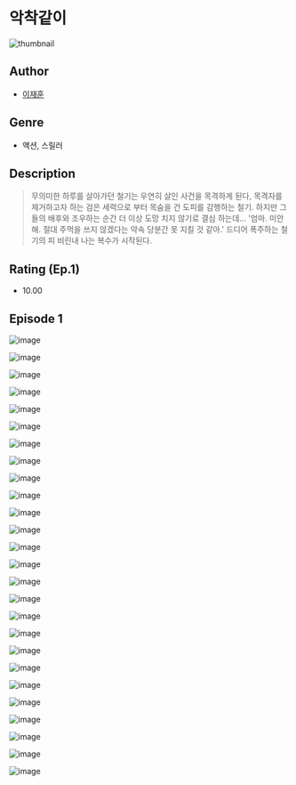 # 악착같이
![thumbnail](https://image-comic.pstatic.net/user_contents_data/challenge_comic/2023/05/24/359737/upload_3762534524909860145_480x623.jpeg)

## Author
- [이재훈](https://comic.naver.com/artistTitle?id=359737)

## Genre
- 액션, 스릴러

## Description
> 무의미한 하루를 살아가던 철기는 우연히 살인 사건을 목격하게 된다, 목격자를 제거하고자 하는 검은 세력으로 부터 목숨을 건 도피를 감행하는 철기. 하지만 그들의 배후와 조우하는 순간 더 이상 도망 치지 않기로 결심 하는데... '엄마. 미안해. 절대 주먹을 쓰지 않겠다는 약속 당분간 못 지킬 것 같아.' 드디어 폭주하는 철기의 피 비린내 나는 복수가 시작된다.


## Rating (Ep.1)
- 10.00

## Episode 1
![image](https://image-comic.pstatic.net/user_contents_data/challenge_comic/2023/05/24/359737/upload_3617294729692067385.jpeg)

![image](https://image-comic.pstatic.net/user_contents_data/challenge_comic/2023/05/24/359737/upload_7149013854341836854.jpeg)

![image](https://image-comic.pstatic.net/user_contents_data/challenge_comic/2023/05/24/359737/upload_3978708385899294774.jpeg)

![image](https://image-comic.pstatic.net/user_contents_data/challenge_comic/2023/05/24/359737/upload_7077469921279816547.jpeg)

![image](https://image-comic.pstatic.net/user_contents_data/challenge_comic/2023/05/24/359737/upload_3616450107264099940.jpeg)

![image](https://image-comic.pstatic.net/user_contents_data/challenge_comic/2023/05/24/359737/upload_7148167420188976434.jpeg)

![image](https://image-comic.pstatic.net/user_contents_data/challenge_comic/2023/05/24/359737/upload_3617064738455368035.jpeg)

![image](https://image-comic.pstatic.net/user_contents_data/challenge_comic/2023/05/24/359737/upload_7149523993357214050.jpeg)

![image](https://image-comic.pstatic.net/user_contents_data/challenge_comic/2023/05/24/359737/upload_7016997680118248244.jpeg)

![image](https://image-comic.pstatic.net/user_contents_data/challenge_comic/2023/05/24/359737/upload_7293358823251731512.jpeg)

![image](https://image-comic.pstatic.net/user_contents_data/challenge_comic/2023/05/24/359737/upload_3546925775128115248.jpeg)

![image](https://image-comic.pstatic.net/user_contents_data/challenge_comic/2023/05/24/359737/upload_4050816553089918260.jpeg)

![image](https://image-comic.pstatic.net/user_contents_data/challenge_comic/2023/05/24/359737/upload_3630805326727701810.jpeg)

![image](https://image-comic.pstatic.net/user_contents_data/challenge_comic/2023/05/24/359737/upload_3846698812221634662.jpeg)

![image](https://image-comic.pstatic.net/user_contents_data/challenge_comic/2023/05/24/359737/upload_3702295586456154672.jpeg)

![image](https://image-comic.pstatic.net/user_contents_data/challenge_comic/2023/05/24/359737/upload_7221012075570999864.jpeg)

![image](https://image-comic.pstatic.net/user_contents_data/challenge_comic/2023/05/24/359737/upload_3689918581633529188.jpeg)

![image](https://image-comic.pstatic.net/user_contents_data/challenge_comic/2023/05/24/359737/upload_3702580553257990197.jpeg)

![image](https://image-comic.pstatic.net/user_contents_data/challenge_comic/2023/05/24/359737/upload_7075779765746415921.jpeg)

![image](https://image-comic.pstatic.net/user_contents_data/challenge_comic/2023/05/24/359737/upload_7089287274599299378.jpeg)

![image](https://image-comic.pstatic.net/user_contents_data/challenge_comic/2023/05/24/359737/upload_3846971491105202486.jpeg)

![image](https://image-comic.pstatic.net/user_contents_data/challenge_comic/2023/05/24/359737/upload_3833186952516284981.jpeg)

![image](https://image-comic.pstatic.net/user_contents_data/challenge_comic/2023/05/24/359737/upload_4123436019131496756.jpeg)

![image](https://image-comic.pstatic.net/user_contents_data/challenge_comic/2023/05/24/359737/upload_7004898851738039090.jpeg)

![image](https://image-comic.pstatic.net/user_contents_data/challenge_comic/2023/05/24/359737/upload_7293072942374085174.jpeg)

![image](https://image-comic.pstatic.net/user_contents_data/challenge_comic/2023/05/24/359737/upload_4134638946626975792.jpeg)

